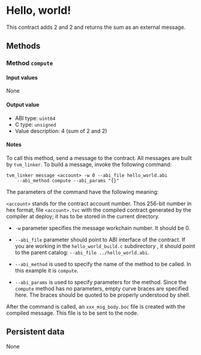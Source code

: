 # Hello, world!

This contract adds 2 and 2 and returns the sum as an external message.

## Methods

### Method `compute`
#### Input values
None
#### Output value
* ABI type: `uint64`
* C type: `unsigned`
* Value description: 4 (sum of 2 and 2)
#### Notes
To call this method, send a message to the contract.
All messages are built by `tvm_linker`.
To build a message, invoke the following command:

    tvm_linker message <account> -w 0 --abi_file hello_world.abi
        --abi_method compute --abi_params "{}"

The parameters of the command have the following meaning:

`<account>` stands for the contract account number. Thos 256-bit number in hex format,
file `<account>.tvc` with the compiled contract generated by the compiler at deploy; it has to be stored in the current directory.

* `-w` parameter specifies the message workchain number. It should be 0.

* `--abi_file` parameter should point to ABI interface of the contract. If you are
working in the `hello_world_build.c` subdirectory , it should point to the parent catalog:
`--abi_file ../hello_world.abi`.

* `--abi_method` is used to specify the name of the method to be called. In this example
it is `compute`.

* `--abi_params` is used to specify parameters for the method. Since the `compute` method has no
parameters, empty curve braces are specified here. The braces should be
quoted to be properly understood by shell.

After the command is called, an `xxx_msg_body.boc` file is created with the compiled
message. This file is to be sent to the node.

## Persistent data

None
